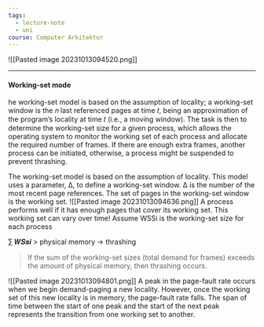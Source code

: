 ```yaml
---
tags:
  - lecture-note
  - uni
course: Computer Arkitektur
---
```

![[Pasted image 20231013094520.png]]

***
#### Working-set mode
he working-set model is based on the assumption of locality; a working-set window is the 𝑛 last referenced pages at time 𝑡, being an approximation of the program’s locality at time 𝑡 (i.e., a moving window).
The task is then to determine the working-set size for a given process, which allows the operating system to monitor the working set of each process and allocate the required number of frames. If there are enough extra frames, another process can be initiated, otherwise, a process might be suspended to prevent thrashing.

The working-set model is based on the assumption of locality. This model uses a parameter, Δ, to define a working-set window. Δ is the number of the most recent page references. The set of pages in the working-set window is the working set.
![[Pasted image 20231013094636.png]]
A process performs well if it has enough pages that cover its working set. This working set can vary over time! Assume WSSi is the working-set size for each process

∑ 𝑾𝑺𝒔𝒊 > physical memory → thrashing

>If the sum of the working-set sizes (total demand for frames) exceeds the amount of physical memory, then thrashing occurs.

![[Pasted image 20231013094801.png]]
A peak in the page-fault rate occurs when we begin demand-paging a new locality.
However, once the working set of this new locality is in memory, the page-fault rate falls.
The span of time between the start of one peak and the start of the next peak represents the transition from one working set to another.
